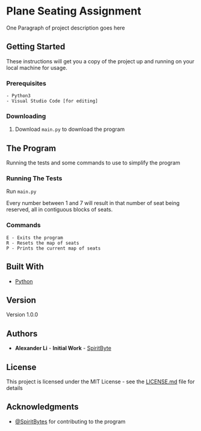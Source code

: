 # Plane Seating Assignment

One Paragraph of project description goes here

## Getting Started

These instructions will get you a copy of the project up and running on your local machine for usage.

### Prerequisites

```
- Python3
- Visual Studio Code [for editing]
```

### Downloading

1. Download ```main.py``` to download the program 

## The Program

Running the tests and some commands to use to simplify the program

### Running The Tests

Run ```main.py```

Every number between 1 and 7 will result in that number of seat being reserved, all in contiguous blocks of seats.

### Commands

```
E - Exits the program
R - Resets the map of seats
P - Prints the current map of seats
```

## Built With

* [Python](http://www.python.org)

## Version

Version 1.0.0

## Authors

* **Alexander Li** - **Initial Work** - [SpiritByte](https://github.com/SpiritByte)

## License

This project is licensed under the MIT License - see the [LICENSE.md](LICENSE.md) file for details

## Acknowledgments

* [@SpiritBytes](https://github.com/SpiritByte) for contributing to the program
